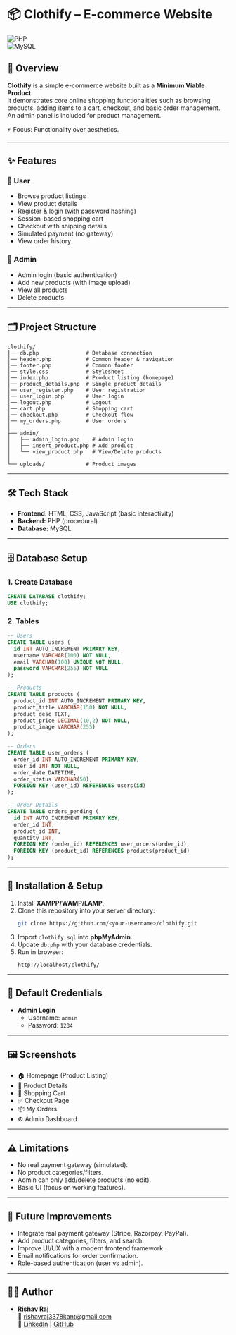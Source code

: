 # 📦 Clothify – E-commerce Website

![PHP](https://img.shields.io/badge/PHP-7.4+-blue?logo=php)  
![MySQL](https://img.shields.io/badge/MySQL-5.7+-yellow?logo=mysql)

## 📖 Overview
**Clothify** is a simple e-commerce website built as a **Minimum Viable Product**.  
It demonstrates core online shopping functionalities such as browsing products, adding items to a cart, checkout, and basic order management. An admin panel is included for product management.  

⚡ Focus: Functionality over aesthetics.  

---

## ✨ Features
### 🛒 User
- Browse product listings  
- View product details  
- Register & login (with password hashing)  
- Session-based shopping cart  
- Checkout with shipping details  
- Simulated payment (no gateway)  
- View order history  

### 🔑 Admin
- Admin login (basic authentication)  
- Add new products (with image upload)  
- View all products  
- Delete products  

---

## 🗂️ Project Structure
```
clothify/
│── db.php               # Database connection
│── header.php           # Common header & navigation
│── footer.php           # Common footer
│── style.css            # Stylesheet
│── index.php            # Product listing (homepage)
│── product_details.php  # Single product details
│── user_register.php    # User registration
│── user_login.php       # User login
│── logout.php           # Logout
│── cart.php             # Shopping cart
│── checkout.php         # Checkout flow
│── my_orders.php        # User orders
│
├── admin/
│   ├── admin_login.php    # Admin login
│   ├── insert_product.php # Add product
│   └── view_product.php   # View/Delete products
│
└── uploads/             # Product images
```

---

## 🛠️ Tech Stack
- **Frontend:** HTML, CSS, JavaScript (basic interactivity)  
- **Backend:** PHP (procedural)  
- **Database:** MySQL  

---

## 🗄️ Database Setup
### 1. Create Database
```sql
CREATE DATABASE clothify;
USE clothify;
```

### 2. Tables
```sql
-- Users
CREATE TABLE users (
  id INT AUTO_INCREMENT PRIMARY KEY,
  username VARCHAR(100) NOT NULL,
  email VARCHAR(100) UNIQUE NOT NULL,
  password VARCHAR(255) NOT NULL
);

-- Products
CREATE TABLE products (
  product_id INT AUTO_INCREMENT PRIMARY KEY,
  product_title VARCHAR(150) NOT NULL,
  product_desc TEXT,
  product_price DECIMAL(10,2) NOT NULL,
  product_image VARCHAR(255)
);

-- Orders
CREATE TABLE user_orders (
  order_id INT AUTO_INCREMENT PRIMARY KEY,
  user_id INT NOT NULL,
  order_date DATETIME,
  order_status VARCHAR(50),
  FOREIGN KEY (user_id) REFERENCES users(id)
);

-- Order Details
CREATE TABLE orders_pending (
  id INT AUTO_INCREMENT PRIMARY KEY,
  order_id INT,
  product_id INT,
  quantity INT,
  FOREIGN KEY (order_id) REFERENCES user_orders(order_id),
  FOREIGN KEY (product_id) REFERENCES products(product_id)
);
```

---

## 🚀 Installation & Setup
1. Install **XAMPP/WAMP/LAMP**.  
2. Clone this repository into your server directory:  
   ```bash
   git clone https://github.com/<your-username>/clothify.git
   ```
3. Import `clothify.sql` into **phpMyAdmin**.  
4. Update `db.php` with your database credentials.  
5. Run in browser:  
   ```
   http://localhost/clothify/
   ```

---

## 🔑 Default Credentials
- **Admin Login**  
  - Username: `admin`  
  - Password: `1234`  

---

## 🖼️ Screenshots
>   

- 🏠 Homepage (Product Listing)  
- 📄 Product Details  
- 🛒 Shopping Cart  
- ✅ Checkout Page  
- 📦 My Orders  
- ⚙️ Admin Dashboard  

---

## ⚠️ Limitations
- No real payment gateway (simulated).  
- No product categories/filters.  
- Admin can only add/delete products (no edit).  
- Basic UI (focus on working features).  

---

## 🚧 Future Improvements
- Integrate real payment gateway (Stripe, Razorpay, PayPal).  
- Add product categories, filters, and search.  
- Improve UI/UX with a modern frontend framework.  
- Email notifications for order confirmation.  
- Role-based authentication (user vs admin).  

---

## 👨‍💻 Author
- **Rishav Raj**  
📧 [rishavraj3378kant@gmail.com](mailto:rishavraj3378kant@gmail.com)  
🔗 [LinkedIn](https://www.linkedin.com/in/rishav-raj-713392315) | [GitHub](https://github.com/RishavrajK)  
